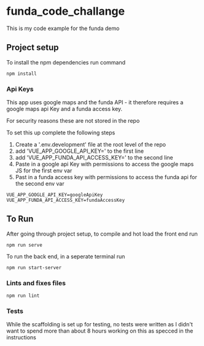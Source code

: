 # funda_code_challange
This is my code example for the funda demo

## Project setup
To install the npm dependencies run command
```
npm install
```
### Api Keys
This app uses google maps and the funda API - it therefore requires a google maps api Key and a funda access key.

For security reasons these are not stored in the repo

To set this up complete the following steps

 1) Create a '.env.development' file at the root level of the repo
 2) add 'VUE_APP_GOOGLE_API_KEY=' to the first line
 3) add 'VUE_APP_FUNDA_API_ACCESS_KEY=' to the second line
 4) Paste in a google api Key with permissions to access the google maps JS for the first env var
 5) Past in a funda access key with permissions to access the funda api for the second env var

```
VUE_APP_GOOGLE_API_KEY=googleApiKey
VUE_APP_FUNDA_API_ACCESS_KEY=fundaAccessKey
```

## To Run
After going through project setup, to compile and hot load the front end run
```
npm run serve
```

To run the back end, in a seperate terminal run
```
npm run start-server
```


### Lints and fixes files
```
npm run lint
```

### Tests

While the scaffolding is set up for testing, no tests were written as I didn't want to spend more than about 8 hours working on this as specced in the instructions

